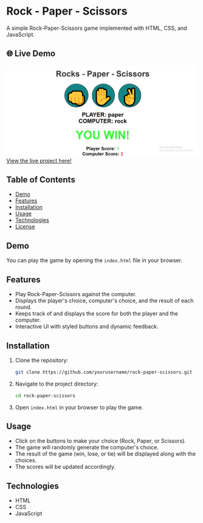 # Rock - Paper - Scissors

A simple Rock-Paper-Scissors game implemented with HTML, CSS, and JavaScript.

## 🌐 Live Demo
![Rock-Paper-Scissors Screenshot](rock-paper-scissors.png)
[View the live project here!](https://laibatariq110.github.io/Rock-Paper-Scissors-)

## Table of Contents

- [Demo](#demo)
- [Features](#features)
- [Installation](#installation)
- [Usage](#usage)
- [Technologies](#technologies)
- [License](#license)

## Demo

You can play the game by opening the `index.html` file in your browser.

## Features

- Play Rock-Paper-Scissors against the computer.
- Displays the player's choice, computer's choice, and the result of each round.
- Keeps track of and displays the score for both the player and the computer.
- Interactive UI with styled buttons and dynamic feedback.

## Installation

1. Clone the repository:
    ```bash
    git clone https://github.com/yourusername/rock-paper-scissors.git
    ```

2. Navigate to the project directory:
    ```bash
    cd rock-paper-scissors
    ```

3. Open `index.html` in your browser to play the game.

## Usage

- Click on the buttons to make your choice (Rock, Paper, or Scissors).
- The game will randomly generate the computer's choice.
- The result of the game (win, lose, or tie) will be displayed along with the choices.
- The scores will be updated accordingly.

## Technologies

- HTML
- CSS
- JavaScript


